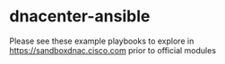 # dnacenter-ansible
Please see these example playbooks to explore in https://sandboxdnac.cisco.com prior to official modules

